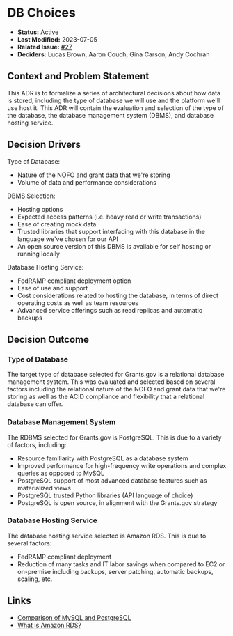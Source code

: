 # DB Choices

- **Status:** Active
- **Last Modified:** 2023-07-05
- **Related Issue:** [#27](https://github.com/HHS/grants-equity/issues/104)
- **Deciders:** Lucas Brown, Aaron Couch, Gina Carson, Andy Cochran

## Context and Problem Statement

This ADR is to formalize a series of architectural decisions about how data is stored, including the type of database we will use and the platform we'll use host it. This ADR will contain the evaluation and selection of the type of the database, the database management system (DBMS), and database hosting service.

## Decision Drivers <!-- RECOMMENDED -->
Type of Database:

- Nature of the NOFO and grant data that we're storing
- Volume of data and performance considerations


DBMS Selection:

- Hosting options
- Expected access patterns (i.e. heavy read or write transactions)
- Ease of creating mock data
- Trusted libraries that support interfacing with this database in the language we've chosen for our API
- An open source version of this DBMS is available for self hosting or running locally


Database Hosting Service:

- FedRAMP compliant deployment option
- Ease of use and support
- Cost considerations related to hosting the database, in terms of direct operating costs as well as team resources
- Advanced service offerings such as read replicas and automatic backups


## Decision Outcome <!-- REQUIRED -->


### Type of Database <!-- OPTIONAL -->

The target type of database selected for Grants.gov is a relational database management system. This was evaluated and selected based on several factors including the relational nature of the NOFO and grant data that we're storing as well as the ACID compliance and flexibility that a relational database can offer.


### Database Management System <!-- OPTIONAL -->

The RDBMS selected for Grants.gov is PostgreSQL. This is due to a variety of factors, including:
- Resource familiarity with PostgreSQL as a database system
- Improved performance for high-frequency write operations and complex queries as opposed to MySQL
- PostgreSQL support of most advanced database features such as materialized views
- PostgreSQL trusted Python libraries (API language of choice)
- PostgreSQL is open source, in alignment with the Grants.gov strategy

### Database Hosting Service <!-- OPTIONAL -->

The database hosting service selected is Amazon RDS. This is due to several factors:
- FedRAMP compliant deployment
- Reduction of many tasks and IT labor savings when compared to EC2 or on-premise including backups, server patching, automatic backups, scaling, etc.



## Links

- [Comparison of MySQL and PostgreSQL](https://aws.amazon.com/compare/the-difference-between-mysql-vs-postgresql/#:~:text=Summary%20of%20differences%3A%20PostgreSQL%20vs%20MySQL,-Category&text=MySQL%20is%20a%20purely%20relational%20database%20management%20system.,object%2Drelational%20database%20management%20system.&text=MySQL%20has%20limited%20support%20of,views%2C%20triggers%2C%20and%20procedures.)
- [What is Amazon RDS?](https://docs.aws.amazon.com/AmazonRDS/latest/UserGuide/Welcome.html)
